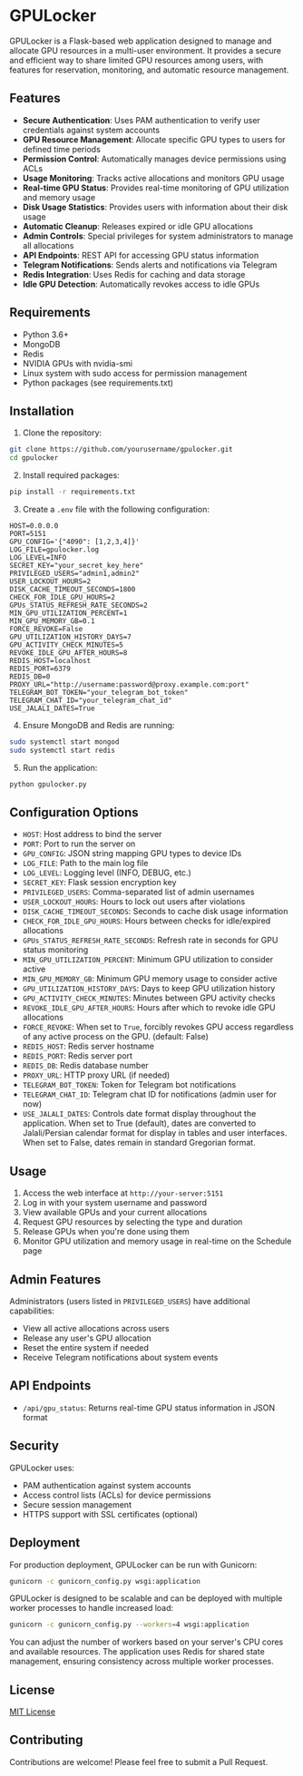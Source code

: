 # GPULocker

GPULocker is a Flask-based web application designed to manage and allocate GPU resources in a multi-user environment. It provides a secure and efficient way to share limited GPU resources among users, with features for reservation, monitoring, and automatic resource management.

## Features

- **Secure Authentication**: Uses PAM authentication to verify user credentials against system accounts
- **GPU Resource Management**: Allocate specific GPU types to users for defined time periods
- **Permission Control**: Automatically manages device permissions using ACLs
- **Usage Monitoring**: Tracks active allocations and monitors GPU usage
- **Real-time GPU Status**: Provides real-time monitoring of GPU utilization and memory usage
- **Disk Usage Statistics**: Provides users with information about their disk usage
- **Automatic Cleanup**: Releases expired or idle GPU allocations
- **Admin Controls**: Special privileges for system administrators to manage all allocations
- **API Endpoints**: REST API for accessing GPU status information
- **Telegram Notifications**: Sends alerts and notifications via Telegram
- **Redis Integration**: Uses Redis for caching and data storage
- **Idle GPU Detection**: Automatically revokes access to idle GPUs

## Requirements

- Python 3.6+
- MongoDB
- Redis
- NVIDIA GPUs with nvidia-smi
- Linux system with sudo access for permission management
- Python packages (see requirements.txt)

## Installation

1. Clone the repository:
```bash
git clone https://github.com/yourusername/gpulocker.git
cd gpulocker
```

2. Install required packages:
```bash
pip install -r requirements.txt
```

3. Create a `.env` file with the following configuration:

```
HOST=0.0.0.0
PORT=5151
GPU_CONFIG='{"4090": [1,2,3,4]}'
LOG_FILE=gpulocker.log
LOG_LEVEL=INFO
SECRET_KEY="your_secret_key_here"
PRIVILEGED_USERS="admin1,admin2"
USER_LOCKOUT_HOURS=2
DISK_CACHE_TIMEOUT_SECONDS=1800
CHECK_FOR_IDLE_GPU_HOURS=2
GPUs_STATUS_REFRESH_RATE_SECONDS=2
MIN_GPU_UTILIZATION_PERCENT=1
MIN_GPU_MEMORY_GB=0.1
FORCE_REVOKE=False
GPU_UTILIZATION_HISTORY_DAYS=7
GPU_ACTIVITY_CHECK_MINUTES=5
REVOKE_IDLE_GPU_AFTER_HOURS=8
REDIS_HOST=localhost
REDIS_PORT=6379
REDIS_DB=0
PROXY_URL="http://username:password@proxy.example.com:port"
TELEGRAM_BOT_TOKEN="your_telegram_bot_token"
TELEGRAM_CHAT_ID="your_telegram_chat_id"
USE_JALALI_DATES=True
```

4. Ensure MongoDB and Redis are running:
```bash
sudo systemctl start mongod
sudo systemctl start redis
```

5. Run the application:
```bash
python gpulocker.py
```

## Configuration Options

- `HOST`: Host address to bind the server
- `PORT`: Port to run the server on
- `GPU_CONFIG`: JSON string mapping GPU types to device IDs
- `LOG_FILE`: Path to the main log file
- `LOG_LEVEL`: Logging level (INFO, DEBUG, etc.)
- `SECRET_KEY`: Flask session encryption key
- `PRIVILEGED_USERS`: Comma-separated list of admin usernames
- `USER_LOCKOUT_HOURS`: Hours to lock out users after violations
- `DISK_CACHE_TIMEOUT_SECONDS`: Seconds to cache disk usage information
- `CHECK_FOR_IDLE_GPU_HOURS`: Hours between checks for idle/expired allocations
- `GPUs_STATUS_REFRESH_RATE_SECONDS`: Refresh rate in seconds for GPU status monitoring
- `MIN_GPU_UTILIZATION_PERCENT`: Minimum GPU utilization to consider active
- `MIN_GPU_MEMORY_GB`: Minimum GPU memory usage to consider active
- `GPU_UTILIZATION_HISTORY_DAYS`: Days to keep GPU utilization history
- `GPU_ACTIVITY_CHECK_MINUTES`: Minutes between GPU activity checks
- `REVOKE_IDLE_GPU_AFTER_HOURS`: Hours after which to revoke idle GPU allocations
- `FORCE_REVOKE`: When set to `True`, forcibly revokes GPU access regardless of any active process on the GPU. (default: False)
- `REDIS_HOST`: Redis server hostname
- `REDIS_PORT`: Redis server port
- `REDIS_DB`: Redis database number
- `PROXY_URL`: HTTP proxy URL (if needed)
- `TELEGRAM_BOT_TOKEN`: Token for Telegram bot notifications
- `TELEGRAM_CHAT_ID`: Telegram chat ID for notifications (admin user for now)
- `USE_JALALI_DATES`: Controls date format display throughout the application. When set to True (default), dates are converted to Jalali/Persian calendar format for display in tables and user interfaces. When set to False, dates remain in standard Gregorian format. 
## Usage

1. Access the web interface at `http://your-server:5151`
2. Log in with your system username and password
3. View available GPUs and your current allocations
4. Request GPU resources by selecting the type and duration
5. Release GPUs when you're done using them
6. Monitor GPU utilization and memory usage in real-time on the Schedule page

## Admin Features

Administrators (users listed in `PRIVILEGED_USERS`) have additional capabilities:
- View all active allocations across users
- Release any user's GPU allocation
- Reset the entire system if needed
- Receive Telegram notifications about system events

## API Endpoints

- `/api/gpu_status`: Returns real-time GPU status information in JSON format

## Security

GPULocker uses:
- PAM authentication against system accounts
- Access control lists (ACLs) for device permissions
- Secure session management
- HTTPS support with SSL certificates (optional)

## Deployment

For production deployment, GPULocker can be run with Gunicorn:
```bash
gunicorn -c gunicorn_config.py wsgi:application
```

GPULocker is designed to be scalable and can be deployed with multiple worker processes to handle increased load:

```bash
gunicorn -c gunicorn_config.py --workers=4 wsgi:application
```

You can adjust the number of workers based on your server's CPU cores and available resources. The application uses Redis for shared state management, ensuring consistency across multiple worker processes.

## License

[MIT License](LICENSE)

## Contributing

Contributions are welcome! Please feel free to submit a Pull Request.